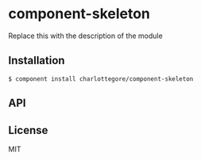 
# component-skeleton

  Replace this with the description of the module

## Installation

    $ component install charlottegore/component-skeleton

## API

   

## License

  MIT
